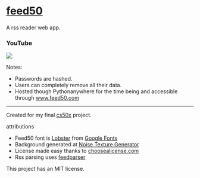 # [feed50](www.feed50.com)
A rss reader web app.

### YouTube 
[![](https://img.youtube.com/vi/mc9pq7h9KAI/0.jpg)](https://www.youtube.com/watch?v=mc9pq7h9KAI)

Notes:
* Passwords are hashed.
* Users can completely remove all their data.
* Hosted though Pythonanywhere for the time being and accessible through www.feed50.com


---  
Created for my final [cs50x](https://www.edx.org/course/introduction-computer-science-harvardx-cs50x) project.


attributions
* Feed50 font is [Lobster](https://fonts.google.com/specimen/Lobster) from [Google Fonts](https://fonts.google.com/)
* Background generated at [Noise Texture Generator](http://www.noisetexturegenerator.com/)
* License made easy thanks to [choosealicense.com](https://choosealicense.com)
* Rss parsing uses [feedparser](https://github.com/kurtmckee/feedparser)

This project has an MIT license.
